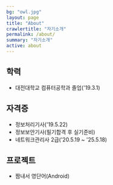 ```yaml
---
bg: "owl.jpg"
layout: page
title: "About"
crawlertitle: "자기소개"
permalink: /about/
summary: "자기소개"
active: about
---
```

## 학력
 - 대전대학교 컴퓨터공학과 졸업('19.3.1)

## 자격증
 - 정보처리기사('19.5.22)
 - 정보보안기사(필기합격 후 실기준비)
 - 네트워크관리사 2급('20.5.19 ~ '25.5.18)

## 프로젝트
 - 짬내서 영단어(Android)